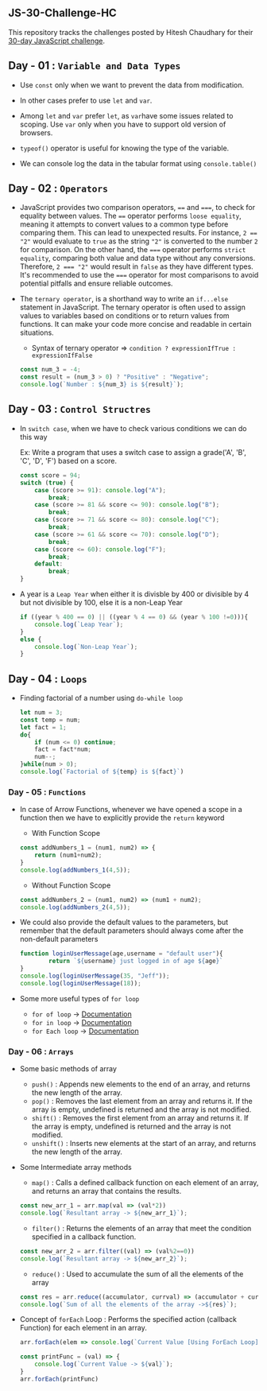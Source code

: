 ## JS-30-Challenge-HC 
This repository tracks the challenges posted by Hitesh Chaudhary for their [30-day JavaScript challenge](https://www.youtube.com/redirect?event=video_description&redir_token=QUFFLUhqbkpDb0R1SGV6OUQxeEZVS3NhVFRCYWJnWFZvQXxBQ3Jtc0trYWdYVWpYS2RCR3ZyemRnNGVWaFNsSjVTdXlSU0J4SjRqcTZLYTJmbkVRblczcF83QVI5a3hzSFBBdzNWM1JBQjNHbDRVN25zbUF4MW1INEM2a2NvdUl2ZnZITzZ1eU1lS2duRk1NeHBRdWJJNndpRQ&q=https%3A%2F%2Fcourses.chaicode.com%2Flearn%2F30-days-of-Javascript-challenge&v=GskMI5TqfBw).

## Day - 01 : `Variable and Data Types`

* Use `const` only when we want to prevent the data from modification.

* In other cases prefer to use `let` and `var`.

* Among `let` and `var` prefer `let`, as `var`have some issues related to scoping. Use `var` only when you have to support old version of browsers.

* `typeof()` operator is useful for knowing the type of the variable.

* We can console log the data in the tabular format using `console.table()`

## Day - 02 : `Operators`

* JavaScript provides two comparison operators, `==` and `===`, to check for equality between values. The `==` operator performs `loose equality`, meaning it attempts to convert values to a common type before comparing them. This can lead to unexpected results. For instance, `2 == "2"` would evaluate to `true` as the string `"2"` is converted to the number `2` for comparison. On the other hand, the `===` operator performs `strict equality`, comparing both value and data type without any conversions. Therefore, `2 === "2"` would result in `false` as they have different types. It's recommended to use the `===` operator for most comparisons to avoid potential pitfalls and ensure reliable outcomes.

* The `ternary operator`, is a shorthand way to write an `if...else` statement in JavaScript. The ternary operator is often used to assign values to variables based on conditions or to return values from functions. It can make your code more concise and readable in certain situations.

    - Syntax of ternary operator => `condition ? expressionIfTrue : expressionIfFalse`

    ```javascript
    const num_3 = -4;
    const result = (num_3 > 0) ? "Positive" : "Negative";
    console.log(`Number : ${num_3} is ${result}`);
    ```

## Day - 03 : `Control Structres`

* In `switch case`, when we have to check various conditions we can do this way
    
    Ex: Write a program that uses a switch case to assign a grade('A', 'B', 'C', 'D', 'F') based on a score.

    ```javascript
    const score = 94;
    switch (true) {
        case (score >= 91): console.log("A");
            break;
        case (score >= 81 && score <= 90): console.log("B");
            break;
        case (score >= 71 && score <= 80): console.log("C");
            break;
        case (score >= 61 && score <= 70): console.log("D");
            break;
        case (score <= 60): console.log("F");
            break;
        default:
            break;
    }
    ```

* A year is a `Leap Year` when either it is divisble by 400 or divisible by 4 but not divisible by 100, else it is a non-Leap Year

    ```javascript
    if ((year % 400 == 0) || ((year % 4 == 0) && (year % 100 !=0))){
        console.log(`Leap Year`);
    }
    else {
        console.log(`Non-Leap Year`);
    }
    ```
## Day - 04 : `Loops`

* Finding factorial of a number using `do-while loop`

    ```javascript
    let num = 3;
    const temp = num;
    let fact = 1;
    do{
        if (num <= 0) continue;
        fact = fact*num;
        num--;
    }while(num > 0);
    console.log(`Factorial of ${temp} is ${fact}`)
    ```

### Day - 05 : `Functions`

* In case of Arrow Functions, whenever we have opened a scope in a function then we have to explicitly provide the `return` keyword
    - With Function Scope
    
    ```javascript
    const addNumbers_1 = (num1, num2) => {
        return (num1+num2);
    }
    console.log(addNumbers_1(4,5));
    ```

    - Without Function Scope
    
    ```javascript
    const addNumbers_2 = (num1, num2) => (num1 + num2);
    console.log(addNumbers_2(4,5));
    ```

* We could also provide the default values to the parameters, but remember that the default parameters should always come after the non-default parameters
    
    ```javascript
    function loginUserMessage(age,username = "default user"){
            return `${username} just logged in of age ${age}`
    }
    console.log(loginUserMessage(35, "Jeff"));
    console.log(loginUserMessage(18));
    ```

* Some more useful types of `for loop`
    - `for of loop` -> [Documentation](https://developer.mozilla.org/en-US/docs/Web/JavaScript/Reference/Statements/for...of)
    - `for in loop` -> [Documentation](https://developer.mozilla.org/en-US/docs/Web/JavaScript/Reference/Statements/for...in)
    - `for Each loop` -> [Documentation](https://developer.mozilla.org/en-US/docs/Web/JavaScript/Reference/Global_Objects/Array/forEach)


### Day - 06 : `Arrays`

* Some basic methods of array 
    - `push()` : Appends new elements to the end of an array, and returns the new length of the array.
    - `pop()` : Removes the last element from an array and returns it. If the array is empty, undefined is returned and the array is not modified.
    - `shift()` : Removes the first element from an array and returns it. If the array is empty, undefined is returned and the array is not modified.
    - `unshift()` : Inserts new elements at the start of an array, and returns the new length of the array.

* Some Intermediate array methods  
    - `map()` : Calls a defined callback function on each element of an array, and returns an array that contains the results.

    ```javascript
    const new_arr_1 = arr.map(val => (val*2))
    console.log(`Resultant array -> ${new_arr_1}`);
    ```

    - `filter()` : Returns the elements of an array that meet the condition specified in a callback function.
    ```javascript
    const new_arr_2 = arr.filter((val) => (val%2==0))
    console.log(`Resultant array -> ${new_arr_2}`);
    ```
    
    - `reduce()` : Used to accumulate the sum of all the elements of the array
    ```javascript
    const res = arr.reduce((accumulator, currval) => (accumulator + currval), 0)
    console.log(`Sum of all the elements of the array ->${res}`);
    ```
* Concept of `forEach` Loop : Performs the specified action (callback Function) for each element in an array.

    ```javascript
    arr.forEach(elem => console.log(`Current Value [Using ForEach Loop]-> ${elem}`))
    ```

    ```javascript
    const printFunc = (val) => {
        console.log(`Current Value -> ${val}`);
    }
    arr.forEach(printFunc)
    ```


